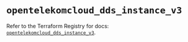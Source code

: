 # `opentelekomcloud_dds_instance_v3`

Refer to the Terraform Registry for docs: [`opentelekomcloud_dds_instance_v3`](https://registry.terraform.io/providers/opentelekomcloud/opentelekomcloud/1.36.5/docs/resources/dds_instance_v3).
